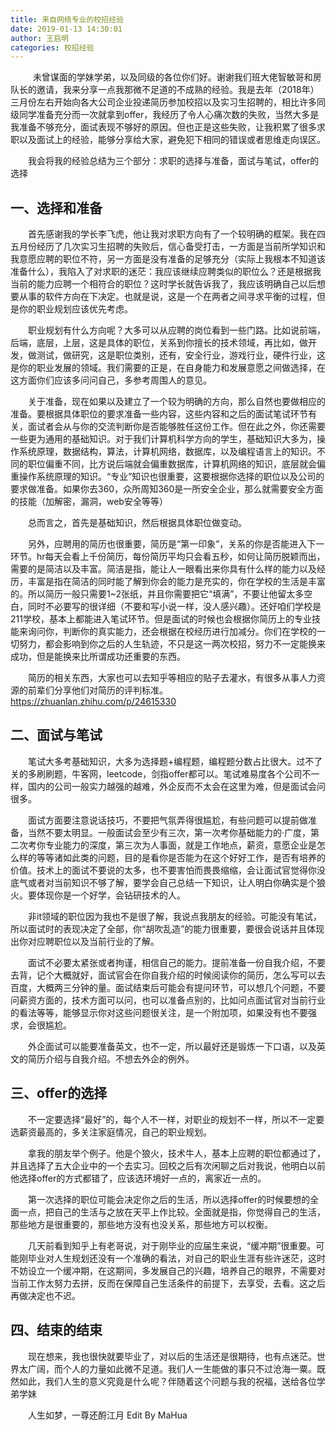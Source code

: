 ```yaml
---
title: 来自网络专业的校招经验
date: 2019-01-13 14:30:01
author: 王启明
categories: 校招经验
---
```

&nbsp;
&emsp;&emsp;未曾谋面的学妹学弟，以及同级的各位你们好。谢谢我们班大佬智敏哥和房队长的邀请，我来分享一点我那微不足道的不成熟的经验。我是去年（2018年）三月份左右开始向各大公司企业投递简历参加校招以及实习生招聘的，相比许多同级同学准备充分而一次就拿到offer，我经历了令人心痛次数的失败，当然大多是我准备不够充分，面试表现不够好的原因。但也正是这些失败，让我积累了很多求职以及面试上的经验，能够分享给大家，避免犯下相同的错误或者思维走向误区。

&emsp;&emsp;我会将我的经验总结为三个部分：求职的选择与准备，面试与笔试，offer的选择


## 一、选择和准备

&emsp;&emsp;首先感谢我的学长李飞虎，他让我对求职方向有了一个较明确的框架。我在四五月份经历了几次实习生招聘的失败后，信心备受打击，一方面是当前所学知识和我意愿应聘的职位不符，另一方面是没有准备的足够充分（实际上我根本不知道该准备什么），我陷入了对求职的迷茫：我应该继续应聘类似的职位么？还是根据我当前的能力应聘一个相符合的职位？这时学长就告诉我了，我应该明确自己以后想要从事的软件方向在下决定。也就是说，这是一个在两者之间寻求平衡的过程，但是你的职业规划应该优先考虑。

&emsp;&emsp;职业规划有什么方向呢？大多可以从应聘的岗位看到一些门路。比如说前端，后端，底层，上层，这是具体的职位，关系到你擅长的技术领域，再比如，做开发，做测试，做研究，这是职位类别，还有，安全行业，游戏行业，硬件行业，这是你的职业发展的领域。我们需要的正是，在自身能力和发展意愿之间做选择，在这方面你们应该多问问自己，多参考周围人的意见。

&emsp;&emsp;关于准备，现在如果以及建立了一个较为明确的方向，那么自然也要做相应的准备。要根据具体职位的要求准备一些内容，这些内容和之后的面试笔试环节有关，面试者会从与你的交流判断你是否能够胜任这份工作。但在此之外，你还需要一些更为通用的基础知识。对于我们计算机科学方向的学生，基础知识大多为，操作系统原理，数据结构，算法，计算机网络，数据库，以及编程语言上的知识。不同的职位偏重不同，比方说后端就会偏重数据库，计算机网络的知识，底层就会偏重操作系统原理的知识。“专业”知识也很重要，这要根据你选择的职位以及公司的要求做准备。如果你去360，众所周知360是一所安全企业，那么就需要安全方面的技能（加解密，漏洞，web安全等等）

&emsp;&emsp;总而言之，首先是基础知识，然后根据具体职位做变动。

&emsp;&emsp;另外，应聘用的简历也很重要，简历是“第一印象”，关系的你是否能进入下一环节。hr每天会看上千份简历，每份简历平均只会看五秒，如何让简历脱颖而出，需要的是简洁以及丰富。简洁是指，能让人一眼看出来你具有什么样的能力以及经历，丰富是指在简洁的同时能了解到你会的能力是充实的，你在学校的生活是丰富的。所以简历一般只需要1~2张纸，并且你需要把它“填满”，不要让他留太多空白，同时不必要写的很详细（不要和写小说一样，没人感兴趣）。还好咱们学校是211学校，基本上都能进入笔试环节。但是面试的时候也会根据你简历上的专业技能来询问你，判断你的真实能力，还会根据在校经历进行加减分。你们在学校的一切努力，都会影响到你之后的人生轨迹，不只是这一两次校招，努力不一定能换来成功，但是能换来比所谓成功还重要的东西。

&emsp;&emsp;简历的相关东西，大家也可以去知乎等相应的贴子去灌水，有很多从事人力资源的前辈们分享他们对简历的评判标准。https://zhuanlan.zhihu.com/p/24615330

## 二、面试与笔试

&emsp;&emsp;笔试大多考基础知识，大多为选择题+编程题，编程题分数占比很大。过不了关的多刷刷题，牛客网，leetcode，剑指offer都可以。笔试难易度各个公司不一样，国内的公司一般实力越强的越难，外企反而不太会在这里为难，但是面试会问很多。

&emsp;&emsp;面试方面要注意说话技巧，不要把气氛弄得很尴尬，有些问题可以提前做准备，当然不要太明显。一般面试会至少有三次，第一次考你基础能力的·广度，第二次考你专业能力的深度，第三次为人事面，就是工作地点，薪资，意愿企业是怎么样的等等诸如此类的问题，目的是看你是否能为在这个好好工作，是否有培养的价值。技术上的面试不要说的太多，也不要害怕而畏畏缩缩，会让面试官觉得你没底气或者对当前知识不够了解，要学会自己总结一下知识，让人明白你确实是个狼火。要体现你是一个好学，会钻研技术的人。

&emsp;&emsp;非it领域的职位因为我也不是很了解，我说点我朋友的经验。可能没有笔试，所以面试时的表现决定了全部，你“胡吹乱造”的能力很重要，要很会说话并且体现出你对应聘职位以及当前行业的了解。

&emsp;&emsp;面试不必要太紧张或者拘谨，相信自己的能力。提前准备一份自我介绍，不要去背，记个大概就好，面试官会在你自我介绍的时候阅读你的简历，怎么写可以去百度，大概两三分钟的量。面试结束后可能会有提问环节，可以想几个问题，不要问薪资方面的，技术方面可以问，也可以准备点别的，比如问点面试官对当前行业的看法等等，能够显示你对这些问题很关注，是一个附加项，如果没有也不要强求，会很尴尬。

&emsp;&emsp;外企面试可以能要准备英文，也不一定，所以最好还是锻炼一下口语，以及英文的简历介绍与自我介绍。不想去外企的例外。

## 三、offer的选择
&emsp;&emsp;不一定要选择“最好”的，每个人不一样，对职业的规划不一样，所以不一定要选薪资最高的，多关注家庭情况，自己的职业规划。

&emsp;&emsp;拿我的朋友举个例子。他是个狼火，技术牛人，基本上应聘的职位都通过了，并且选择了五大企业中的一个去实习。回校之后有次闲聊之后对我说，他明白以前他选择offer的方式都错了，应该选环境好一点的，离家近一点的。

&emsp;&emsp;第一次选择的职位可能会决定你之后的生活，所以选择offer的时候要想的全面一点，把自己的生活与之放在天平上作比较。全面就是指，你觉得自己的生活，那些地方是很重要的，那些地方没有也没关系，那些地方可以权衡。

&emsp;&emsp;几天前看到知乎上有老哥说，对于刚毕业的应届生来说，“缓冲期”很重要。可能刚毕业对人生规划还没有一个准确的看法，对自己的职业生涯有些许迷茫，这时不妨设立一个缓冲期，在这期间，多发展自己的兴趣，培养自己的眼界，不需要对当前工作太努力去拼，反而在保障自己生活条件的前提下，去享受，去看。这之后再做决定也不迟。

## 四、结束的结束

&emsp;&emsp;现在想来，我也很快就要毕业了，对以后的生活还是很期待，也有点迷茫。世界太广阔，而个人的力量如此微不足道。我们人一生能做的事只不过沧海一粟。既然如此，我们人生的意义究竟是什么呢？伴随着这个问题与我的祝福，送给各位学弟学妹

&emsp;&emsp;人生如梦，一尊还酹江月 Edit By MaHua
